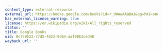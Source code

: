 ```yaml
---
content_type: external-resource
external_url: https://books.google.com/books?id=r_UWAwAAQBAJ&pg=PA1=onepage#v=onepage&q&f=false
has_external_license_warning: true
license: https://en.wikipedia.org/wiki/All_rights_reserved
status: ''
title: Google Books
uid: 0c759523-77d5-4023-9d64-aaf08b3ced48
wayback_url: ''
---
```

